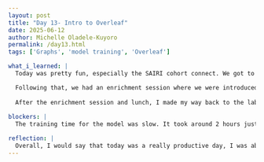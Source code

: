 ```yaml
---
layout: post
title: "Day 13- Intro to Overleaf"
date: 2025-06-12
author: Michelle Oladele-Kuyoro
permalink: /day13.html
tags: ['Graphs', 'model training', 'Overleaf']

what_i_learned: |
  Today was pretty fun, especially the SAIRI cohort connect. We got to play a game of taboo and Jenga, and it was amusing seeing the competitiveness between group 1 and group 2. I had never played Taboo before, and being introduced to it was very interesting. It was a game that enhances communication skills among the students, and tested my knowledge on how many words i could or couldn't use to describe something.

  Following that, we had an enrichment session where we were introduced to how to use overleaf. At first I didn't understand it, but Michael was able to break it down . I learned about the commands for adding new sections and subsections, as well as making a new paragraph and newline. I hope to be able to learn more about it.
  
  After the enrichment session and lunch, I made my way back to the lab to resume training my model. Dr. Pelumi came to check up on us and to see how far we have been doing today, and made us aware of the deliverable for the end of this week. When I ran EfficientNetB0, I found that the accuracy was very low compared to the other versions we had been using, DenseNet and MobileNet; My team members and I got the exact confusion matrix and the accuracy scores were ~0.5's, which was very interesting. 
  
blockers: |
  The training time for the model was slow. It took around 2 hours just to run an epoch.

reflection: |
  Overall, I would say that today was a really productive day, I was able to complete the trainings for efficient net v1 and v2, B0. It was also fun engaging in friendly competitions with my cohort, and I am actually looking forward to the enrichment blocks. Dr Pelumi also informed us that we will be going over the basics and summary for each of the individual models, and we will be quizzed on them.  We will finally be able to choose which models will go into our ensemble model. Tommorow, I will ask Dr. Pelumi why that is, and if we will be using this for our ensemble model.
---
```


